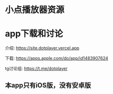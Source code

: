 # 小点播放器资源

# app下载和讨论

介绍: https://site.dotplayer.vercel.app

下载: https://apps.apple.com/do/app/id1483907624

tg讨论组: https://t.me/dotplayer

## 本app只有iOS版，没有安卓版
